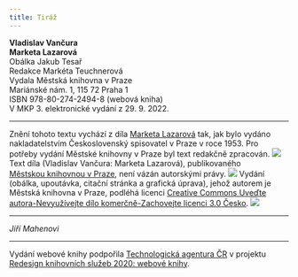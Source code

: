 ```yaml
---
title: Tiráž
---
```


**Vladislav Vančura    
Marketa Lazarová**  
Obálka Jakub Tesař  
Redakce Markéta Teuchnerová  
Vydala Městská knihovna v Praze  
Mariánské nám. 1, 115 72 Praha 1  
ISBN 978-80-274-2494-8 (webová kniha)  
V MKP 3. elektronické vydání z 29. 9. 2022.

***

Znění tohoto textu vychází z díla [Marketa Lazarová](https://search.mlp.cz/cz/titul/marketa-lazarova/2486458/#book-content) tak, jak bylo vydáno nakladatelstvím Československý spisovatel v Praze v roce 1953. Pro potřeby vydání Městské knihovny v Praze byl text redakčně zpracován.
![](../Images/image003.png)
Text díla (Vladislav Vančura: Marketa Lazarová), publikovaného [Městskou knihovnou v Praze](https://www.mlp.cz/cz/), není vázán autorskými právy.
![](../Images/image001.png)
Vydání (obálka, upoutávka, citační stránka a grafická úprava), jehož autorem je Městská knihovna v Praze, podléhá licenci [Creative Commons Uveďte autora-Nevyužívejte dílo komerčně-Zachovejte licenci 3.0 Česko](https://creativecommons.org/licenses/by-nc-sa/3.0/cz/).
![](../Images/image004.jpg)

***

_Jiří Mahenovi_

***

Vydání webové knihy podpořila [Technologická agentura ČR](https://www.tacr.cz/) v projektu [Redesign knihovních služeb 2020: webové knihy](https://starfos.tacr.cz/cs/project/TL04000391).